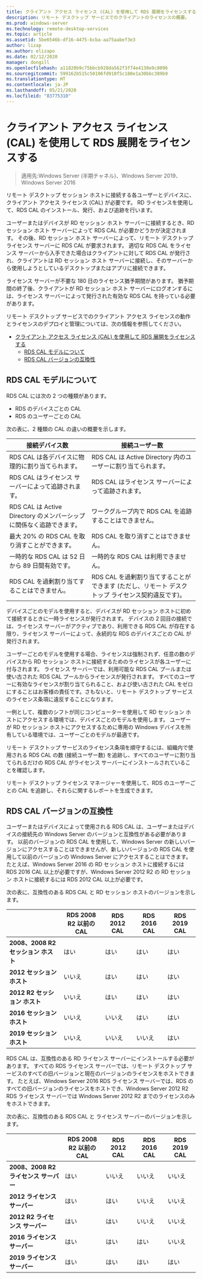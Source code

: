 ```yaml
---
title: クライアント アクセス ライセンス (CAL) を使用して RDS 展開をライセンスする
description: リモート デスクトップ サービスでのクライアントのライセンスの概要。
ms.prod: windows-server
ms.technology: remote-desktop-services
ms.topic: article
ms.assetid: 5be6546b-df16-4475-bcba-aa75aabef3e3
author: lizap
ms.author: elizapo
ms.date: 02/12/2020
manager: dongill
ms.openlocfilehash: a11820b9c75bbcb928da562f3f74e4130e9c8096
ms.sourcegitcommit: 599162b515c50106fd910f5c180e1a30bbc389b9
ms.translationtype: HT
ms.contentlocale: ja-JP
ms.lasthandoff: 05/21/2020
ms.locfileid: "83775310"
---
```

# <a name="license-your-rds-deployment-with-client-access-licenses-cals"></a>クライアント アクセス ライセンス (CAL) を使用して RDS 展開をライセンスする

>適用先:Windows Server (半期チャネル)、Windows Server 2019、Windows Server 2016

リモート デスクトップ セッション ホストに接続する各ユーザーとデバイスに、クライアント アクセス ライセンス (CAL) が必要です。 RD ライセンスを使用して、RDS CAL のインストール、発行、および追跡を行います。  

ユーザーまたはデバイスが RD セッション ホスト サーバーに接続するとき、RD セッション ホスト サーバーによって RDS CAL が必要かどうかが決定されます。 その後、RD セッション ホスト サーバーによって、リモート デスクトップ ライセンス サーバーに RDS CAL が要求されます。 適切な RDS CAL をライセンス サーバーから入手できた場合はクライアントに対して RDS CAL が発行され、クライアントは RD セッション ホスト サーバーに接続し、そのサーバーから使用しようとしているデスクトップまたはアプリに接続できます。

ライセンス サーバーが不要な 180 日のライセンス猶予期間があります。 猶予期間の終了後、クライアントが RD セッション ホスト サーバーにログオンするには、ライセンス サーバーによって発行された有効な RDS CAL を持っている必要があります。

リモート デスクトップ サービスでのクライアント アクセス ライセンスの動作とライセンスのデプロイと管理については、次の情報を参照してください。

- [クライアント アクセス ライセンス (CAL) を使用して RDS 展開をライセンスする](#license-your-rds-deployment-with-client-access-licenses-cals)
  - [RDS CAL モデルについて](#understanding-the-rds-cal-model)
  - [RDS CAL バージョンの互換性](#rds-cal-version-compatibility)

## <a name="understanding-the-rds-cal-model"></a>RDS CAL モデルについて

RDS CAL には次の 2 つの種類があります。

- RDS のデバイスごとの CAL
- RDS のユーザーごとの CAL

次の表に、2 種類の CAL の違いの概要を示します。

| 接続デバイス数                                                     | 接続ユーザー数                                                                         |
|----------------------------------------------------------------|----------------------------------------------------------------------------------|
| RDS CAL は各デバイスに物理的に割り当てられます。                   | RDS CAL は Active Directory 内のユーザーに割り当てられます。                                 |
| RDS CAL はライセンス サーバーによって追跡されます。                        | RDS CAL はライセンス サーバーによって追跡されます。                                          |
| RDS CAL は Active Directory のメンバーシップに関係なく追跡できます。 | ワークグループ内で RDS CAL を追跡することはできません。                                       |
| 最大 20% の RDS CAL を取り消すことができます。                              | RDS CAL を取り消すことはできません。                                                      |
| 一時的な RDS CAL は 52 日から 89 日間有効です。                       | 一時的な RDS CAL は利用できません。                                                |
| RDS CAL を過剰割り当てすることはできません。                                  | RDS CAL を過剰割り当てすることができます (ただし、リモート デスクトップ ライセンス契約違反です)。 |

デバイスごとのモデルを使用すると、デバイスが RD セッション ホストに初めて接続するときに一時ライセンスが発行されます。 デバイスの 2 回目の接続では、ライセンス サーバーがアクティブであり、利用できる RDS CAL が存在する限り、ライセンス サーバーによって、永続的な RDS のデバイスごとの CAL が発行されます。

ユーザーごとのモデルを使用する場合、ライセンスは強制されず、任意の数のデバイスから RD セッション ホストに接続するためのライセンスが各ユーザーに付与されます。 ライセンス サーバーでは、利用可能な RDS CAL プールまたは使い古された RDS CAL プールからライセンスが発行されます。 すべてのユーザーに有効なライセンスが割り当てられること、および使い古された CAL をゼロにすることはお客様の責任です。さもないと、リモート デスクトップ サービスのライセンス条項に違反することになります。

一例として、複数のシフトが同じコンピューターを使用して RD セッション ホストにアクセスする環境では、デバイスごとのモデルを使用します。 ユーザーが RD セッション ホストにアクセスするために専用の Windows デバイスを所有している環境では、ユーザーごとのモデルが最適です。

リモート デスクトップ サービスのライセンス条項を順守するには、組織内で使用される RDS CAL の数 (接続ユーザー数) を追跡し、すべてのユーザーに割り当てられるだけの RDS CAL がライセンス サーバーにインストールされていることを確認します。

リモート デスクトップ ライセンス マネージャーを使用して、RDS のユーザーごとの CAL を追跡し、それらに関するレポートを生成できます。

## <a name="rds-cal-version-compatibility"></a>RDS CAL バージョンの互換性

ユーザーまたはデバイスによって使用される RDS CAL は、ユーザーまたはデバイスの接続先の Windows Server のバージョンと互換性がある必要があります。 以前のバージョンの RDS CAL を使用して、Windows Server の新しいバージョンにアクセスすることはできませんが、新しいバージョンの RDS CAL を使用して以前のバージョンの Windows Server にアクセスすることはできます。 たとえば、Windows Server 2016 の RD セッション ホストに接続するには RDS 2016 CAL 以上が必要ですが、Windows Server 2012 R2 の RD セッション ホストに接続するには RDS 2012 CAL 以上が必要です。

次の表に、互換性のある RDS CAL と RD セッション ホストのバージョンを示します。

|                  | RDS 2008 R2 以前の CAL | RDS 2012 CAL | RDS 2016 CAL | RDS 2019 CAL |
|---------------------------------|--------|--------|--------|--------|
| **2008、2008 R2 セッション ホスト** | はい    | はい    | はい    | はい     |
| **2012 セッション ホスト**         | いいえ     | はい    | はい    | はい    |
| **2012 R2 セッション ホスト**      | いいえ     | はい    | はい    | はい    |
| **2016 セッション ホスト**         | いいえ     | いいえ     | はい    | はい    |
| **2019 セッション ホスト**         | いいえ     | いいえ     | いいえ     | はい    |

RDS CAL は、互換性のある RD ライセンス サーバーにインストールする必要があります。 すべての RDS ライセンス サーバーでは、リモート デスクトップ サービスのすべての旧バージョンと現在のバージョンのライセンスをホストできます。 たとえば、Windows Server 2016 RDS ライセンス サーバーでは、RDS のすべての旧バージョンのライセンスをホストでき、Windows Server 2012 R2 RDS ライセンス サーバーでは Windows Server 2012 R2 までのライセンスのみをホストできます。

次の表に、互換性のある RDS CAL と ライセンス サーバーのバージョンを示します。

|                  | RDS 2008 R2 以前の CAL | RDS 2012 CAL | RDS 2016 CAL | RDS 2019 CAL |
|---------------------------------|--------|--------|--------|--------|
| **2008、2008 R2 ライセンス サーバー** | はい    | いいえ   | いいえ   | いいえ    |
| **2012 ライセンス サーバー**         | はい     | はい    | いいえ   | いいえ    |
| **2012 R2 ライセンス サーバー**      | はい     | はい    | いいえ   | いいえ    |
| **2016 ライセンス サーバー**         | はい     | はい    | はい   | いいえ    |
| **2019 ライセンス サーバー**         | はい     | はい    | はい  | はい   |
